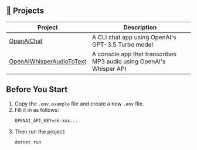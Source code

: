 ## 📂 Projects

| Project         | Description                                      |
|----------------|--------------------------------------------------|
| [OpenAIChat](./OpenAIChat) | A CLI chat app using OpenAI's GPT-3.5 Turbo model |
| [OpenAIWhisperAudioToText](./OpenAIWhisperAudioToText) | A console app that transcribes MP3 audio using OpenAI's Whisper API |

## Before You Start

1. Copy the `.env.example` file and create a new `.env` file.
2. Fill it in as follows:
    ```env
    OPENAI_API_KEY=sk-xxx...
    ```
3. Then run the project:
    ```bash
    dotnet run
    ```
